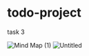 # todo-project
task 3

![Mind Map (1)](https://user-images.githubusercontent.com/99143742/153447190-abc9e446-632b-4f9b-951e-609cf0e540b3.jpg)
![Untitled](https://user-images.githubusercontent.com/99143742/153447198-9076d00d-c6a3-49da-960d-12434c9d8d71.jpg)
